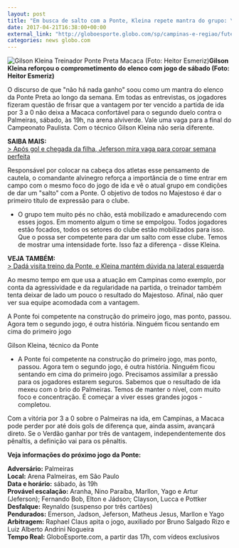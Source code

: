 ```yaml
---
layout: post
title: "Em busca de salto com a Ponte, Kleina repete mantra do grupo: \"Manter nível\" "
date: 2017-04-21T16:38:00+00:00
external_link: "http://globoesporte.globo.com/sp/campinas-e-regiao/futebol/times/ponte-preta/noticia/2017/04/em-busca-de-salto-com-ponte-kleina-repete-mantra-do-grupo-manter-nivel.html"
categories: news globo.com
---
```

 ![Gilson Kleina Treinador Ponte Preta Macaca (Foto: Heitor Esmeriz)](http://s2.glbimg.com/P6VwvZz0F1Pk1sxxMf6_onNeq2Y=/336x58:1195x1196/300x397/s.glbimg.com/es/ge/f/original/2017/04/21/kleina_i7Y1Ome.jpg "Gilson Kleina Treinador Ponte Preta Macaca (Foto: Heitor Esmeriz)")**Gilson Kleina reforçou o comprometimento do elenco com jogo de sábado (Foto: Heitor Esmeriz)**

O discurso de que "não há nada ganho" soou como um mantra do elenco da Ponte Preta ao longo da semana. Em todas as entrevistas, os jogadores fizeram questão de frisar que a vantagem por ter vencido a partida de ida por 3 a 0 não deixa a Macaca confortável para o segundo duelo contra o Palmeiras, sábado, às 19h, na arena alviverde. Vale uma vaga para a final do Campeonato Paulista. Com o técnico Gilson Kleina não seria diferente.&nbsp;

**SAIBA MAIS:**  
[\>&nbsp;Após gol e chegada da filha, Jeferson mira vaga para coroar semana perfeita](http://globoesporte.globo.com/sp/campinas-e-regiao/futebol/times/ponte-preta/noticia/2017/04/apos-gol-e-chegada-da-filha-jeferson-mira-vaga-para-coroar-semana-perfeita.html)

Responsável por colocar na cabeça dos atletas esse pensamento de cautela, o comandante alvinegro reforça a importância de o time entrar em campo com o mesmo foco do jogo de ida e vê o atual grupo em condições de dar um "salto" com a Ponte. O objetivo de todos no Majestoso é dar o primeiro título de expressão para o clube.&nbsp;

- O grupo tem muito pés no chão, está mobilizado e amadurecendo com esses jogos. Em momento algum o time se empolgou. Todos jogadores estão focados, todos os setores do clube estão mobilizados para isso. Que o possa ser competente para dar um salto com esse clube. Temos de mostrar uma intensidade forte. Isso faz a diferença - disse Kleina.&nbsp;

**VEJA TAMBÉM:**  
[\>&nbsp;Dadá visita treino da Ponte, e Kleina mantém dúvida na lateral esquerda](http://globoesporte.globo.com/sp/campinas-e-regiao/futebol/times/ponte-preta/noticia/2017/04/dada-visita-treino-da-ponte-e-kleina-mantem-duvida-na-lateral-esquerda.html)

Ao mesmo tempo em que usa a atuação em Campinas como exemplo, por conta da agressividade e da regularidade na partida, o treinador também tenta deixar de lado um pouco o resultado do Majestoso. Afinal, não quer ver sua equipe acomodada com a vantagem.&nbsp;

A Ponte foi competente na construção do primeiro jogo, mas ponto, passou. Agora tem o segundo jogo, é outra história. Ninguém ficou sentando em cima do primeiro jogo&nbsp;

Gilson Kleina, técnico da Ponte

- A Ponte foi competente na construção do primeiro jogo, mas ponto, passou. Agora tem o segundo jogo, é outra história. Ninguém ficou sentando em cima do primeiro jogo. Precisamos assimilar a pressão para os jogadores estarem seguros. Sabemos que o resultado de ida mexeu com o brio do Palmeiras. Temos de manter o nível, com muito foco e concentração. É começar a viver esses grandes jogos - completou.&nbsp;

Com a vitória por 3 a 0 sobre o Palmeiras na ida, em Campinas, a Macaca pode perder por até dois gols de diferença que, ainda assim, avançará direto. Se o Verdão ganhar por três de vantagem, independentemente dos pênaltis, a definição vai para os pênaltis.&nbsp;  
  
**Veja informações do próximo jogo da Ponte:**  
  
**Adversário:** Palmeiras  
**Local:** Arena Palmeiras, em São Paulo  
**Data e horário:** sábado, às 19h  
**Provável escalação:** Aranha, Nino Paraíba, Marllon, Yago e Artur (Jeferson); Fernando Bob, Elton e Jádson; Clayson, Lucca e Pottker  
**Desfalque:** Reynaldo (suspenso por três cartões)  
**Pendurados:** Emerson, Jadson, Jeferson, Matheus Jesus, Marllon e Yago  
**Arbitragem:** Raphael Claus apita o jogo, auxiliado por Bruno Salgado Rizo e Luiz Alberto Andrini Nogueira  
**Tempo Real:** GloboEsporte.com, a partir das 17h, com vídeos exclusivos&nbsp;

